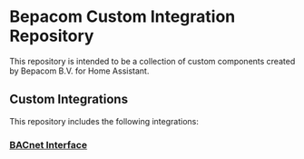 # Bepacom Custom Integration Repository

This repository is intended to be a collection of custom components created by Bepacom B.V. for Home Assistant.

## Custom Integrations

This repository includes the following integrations:

### [BACnet Interface](./bacnetinterface)
